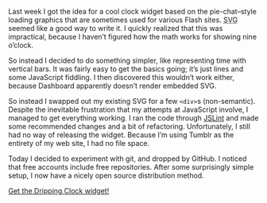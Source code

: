 Last week I got the idea for a cool clock widget based on the pie-chat–style loading graphics that are sometimes used for various Flash sites. <abbr class="smallcaps" title="Scalable Vector Graphics">SVG</abbr> seemed like a good way to write it. I quickly realized that this was impractical, because I haven’t figured how the math works for showing nine o’clock.

So instead I decided to do something simpler, like representing time with vertical bars. It was fairly easy to get the basics going; it’s just lines and some JavaScript fiddling. I then discovered this wouldn’t work either, because Dashboard apparently doesn’t render embedded <abbr class="smallcaps">SVG</abbr>.

So instead I swapped out my existing <abbr class="smallcaps">SVG</abbr> for a few `<div>`s (non-semantic). Despite the inevitable frustration that my attempts at JavaScript involve, I managed to get everything working. I ran the code through [JSLint][jslint] and made some recommended changes and a bit of refactoring. Unfortunately, I still had no way of releasing the widget. Because I’m using Tumblr as the entirety of my web site, I had no file space.

 [jslint]: http://www.jslint.com/

Today I decided to experiment with git, and dropped by GitHub. I noticed that free accounts include free repositories. After some surprisingly simple setup, I now have a nicely open source distribution method.

[Get the Dripping Clock widget!][dc]

 [dc]: http://github.com/stilist/dripping-clock/tree/master